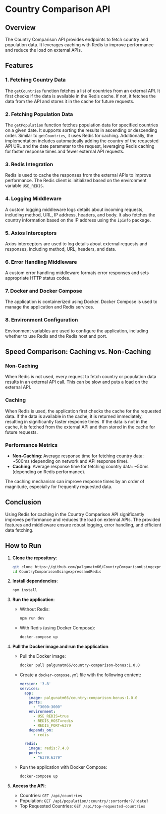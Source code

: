 # Country Comparison API

## Overview

The Country Comparison API provides endpoints to fetch country and population data. It leverages caching with Redis to improve performance and reduce the load on external APIs.

## Features

### 1. Fetching Country Data

The `getCountries` function fetches a list of countries from an external API. It first checks if the data is available in the Redis cache. If not, it fetches the data from the API and stores it in the cache for future requests.

### 2. Fetching Population Data

The `getPopulation` function fetches population data for specified countries on a given date. It supports sorting the results in ascending or descending order. Similar to `getCountries`, it uses Redis for caching. Additionally, the implementation includes automatically adding the country of the requested API URL and the date parameter to the request, leveraging Redis caching for faster response times and fewer external API requests.

### 3. Redis Integration

Redis is used to cache the responses from the external APIs to improve performance. The Redis client is initialized based on the environment variable `USE_REDIS`.

### 4. Logging Middleware

A custom logging middleware logs details about incoming requests, including method, URL, IP address, headers, and body. It also fetches the country information based on the IP address using the `ipinfo` package.

### 5. Axios Interceptors

Axios interceptors are used to log details about external requests and responses, including method, URL, headers, and data.

### 6. Error Handling Middleware

A custom error handling middleware formats error responses and sets appropriate HTTP status codes.

### 7. Docker and Docker Compose

The application is containerized using Docker. Docker Compose is used to manage the application and Redis services.

### 8. Environment Configuration

Environment variables are used to configure the application, including whether to use Redis and the Redis host and port.

## Speed Comparison: Caching vs. Non-Caching

### Non-Caching

When Redis is not used, every request to fetch country or population data results in an external API call. This can be slow and puts a load on the external API.

### Caching

When Redis is used, the application first checks the cache for the requested data. If the data is available in the cache, it is returned immediately, resulting in significantly faster response times. If the data is not in the cache, it is fetched from the external API and then stored in the cache for future requests.

### Performance Metrics

- **Non-Caching**: Average response time for fetching country data: ~500ms (depending on network and API response time).
- **Caching**: Average response time for fetching country data: ~50ms (depending on Redis performance).

The caching mechanism can improve response times by an order of magnitude, especially for frequently requested data.

## Conclusion

Using Redis for caching in the Country Comparison API significantly improves performance and reduces the load on external APIs. The provided features and middleware ensure robust logging, error handling, and efficient data fetching.

## How to Run

1. **Clone the repository**:
    ```sh
    git clone https://github.com/palgunatm66/CountryComparisonUsingexpressandRedis.git
    cd CountryComparisonUsingexpressandRedis
    ```

2. **Install dependencies**:
    ```sh
    npm install
    ```

3. **Run the application**:
    - Without Redis:
        ```sh
        npm run dev
        ```
    - With Redis (using Docker Compose):
        ```sh
        docker-compose up
        ```

4. **Pull the Docker image and run the application**:

    - Pull the Docker image:
        ```sh
        docker pull palgunatm66/country-comparison-bonus:1.0.0
        ```
        
    - Create a `docker-compose.yml` file with the following content:
        ```yaml
        version: '3.8'
        services:
          app:
            image: palgunatm66/country-comparison-bonus:1.0.0
            ports:
              - "3000:3000"
            environment:
              - USE_REDIS=true
              - REDIS_HOST=redis
              - REDIS_PORT=6379
            depends_on:
              - redis

          redis:
            image: redis:7.4.0
            ports:
              - "6379:6379"
        ```

    - Run the application with Docker Compose:
        ```sh
        docker-compose up
        ```

5. **Access the API**:
    - Countries: `GET /api/countries`
    - Population: `GET /api/population/:country/:sortorder?/:date?`
    - Top Requested Countries: `GET /api/top-requested-countries`

